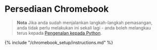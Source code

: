 # Persediaan Chromebook

> **Nota** Jika anda sudah menjalankan langkah-langkah pemasangan, anda tidak perlu melakukan ini sekali lagi - anda boleh melangkau terus kepada [Pengenalan kepada Python](../python_introduction/README.md).

{% include "/chromebook_setup/instructions.md" %}